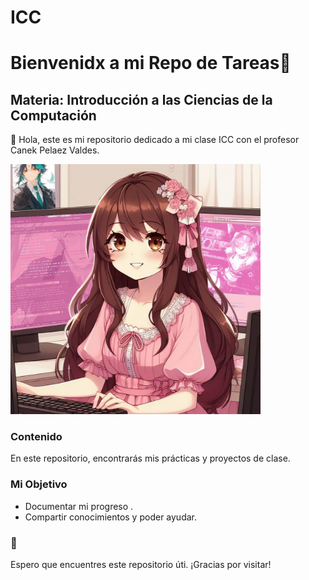 # ICC
# Bienvenidx a mi Repo de Tareas🚀


## Materia: Introducción a las Ciencias de la Computación

👋 Hola, este es mi repositorio dedicado a mi clase ICC con el profesor Canek Pelaez Valdes.

<div align="center" style="display:inline">
<img src="img/me.jpg" width="400px" />
</div>

### Contenido 

En este repositorio, encontrarás mis prácticas y proyectos de clase.

### Mi Objetivo

- Documentar mi progreso .
- Compartir conocimientos y poder ayudar.

### 🚀

Espero que encuentres este repositorio úti.
¡Gracias por visitar!

